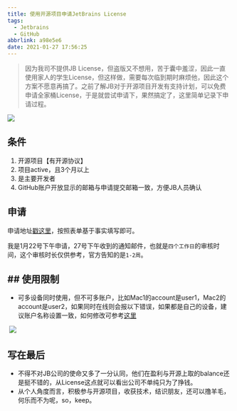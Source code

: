 ```yaml
---
title: 使用开源项目申请JetBrains License
tags:
  - Jetbrains
  - GitHub
abbrlink: a98e5e6
date: 2021-01-27 17:56:25
---
```


> 因为我司不提供JB License，但盗版又不想用，苦于囊中羞涩，因此一直使用家人的学生License，但这样做，需要每次临到期时麻烦他，因此这个方案不愿意再搞了。之前了解JB对于开源项目开发有支持计划，可以免费申请全家桶License，于是就尝试申请下，果然搞定了，这里简单记录下申请过程。

![](https://static.1991421.cn/2021/2021-01-27-180823.jpeg)

## 条件

1. 开源项目【有开源协议】
2. 项目active，且3个月以上
3. 是主要开发者
4. GitHub账户开放显示的邮箱与申请提交邮箱一致，方便JB人员确认

## 申请

申请地址[戳这里](https://www.jetbrains.com/shop/eform/opensource?product=ALL)，按照表单基于事实填写即可。

我是1月22号下午申请，27号下午收到的通知邮件，也就是`四个工作日`的审核时间，这个审核时长仅供参考，官方告知的是`1-2周`。



## ## 使用限制

- 可多设备同时使用，但不可多账户，比如Mac1的account是user1，Mac2的account是user2，如果同时在线则会报以下错误，如果都是自己的设备，建议账户名称设置一致，如何修改可参考[这里](https://github.com/alanhg/others-note/issues/335)

​       ![](https://static.1991421.cn/2021/2021-05-23-112106.png)



## 写在最后

- 不得不对JB公司的使命又多了一分认同，他们在盈利与开源上取的balance还是挺不错的，从License这点就可以看出公司不单纯只为了挣钱。
- 从个人角度而言，积极参与开源项目，收获技术，结识朋友，还可以撸羊毛，何乐而不为呢，so，keep。

